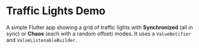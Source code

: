 # Traffic Lights Demo

A simple Flutter app showing a grid of traffic lights with **Synchronized** (all in sync) or **Chaos** (each with a random offset) modes. It uses a `ValueNotifier` and `ValueListenableBuilder`.
